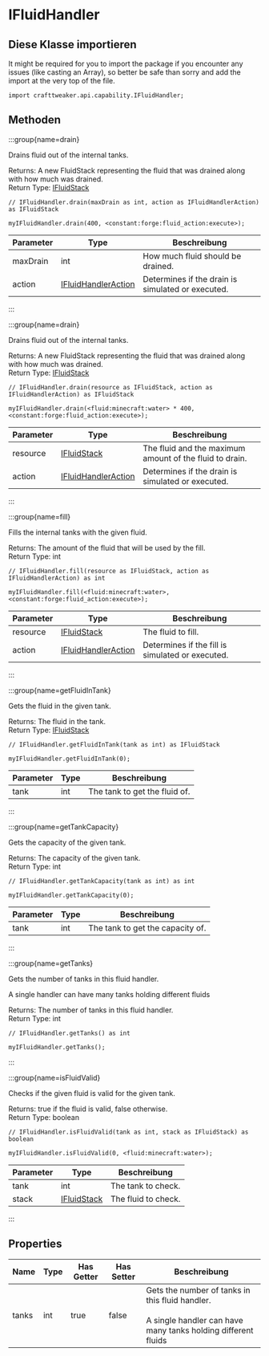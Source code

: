 # IFluidHandler

## Diese Klasse importieren

It might be required for you to import the package if you encounter any issues (like casting an Array), so better be safe than sorry and add the import at the very top of the file.
```zenscript
import crafttweaker.api.capability.IFluidHandler;
```


## Methoden

:::group{name=drain}

Drains fluid out of the internal tanks.

Returns: A new FluidStack representing the fluid that was drained along with how much was drained.  
Return Type: [IFluidStack](/forge/api/fluid/IFluidStack)

```zenscript
// IFluidHandler.drain(maxDrain as int, action as IFluidHandlerAction) as IFluidStack

myIFluidHandler.drain(400, <constant:forge:fluid_action:execute>);
```

| Parameter | Type                                                             | Beschreibung                                      |
| --------- | ---------------------------------------------------------------- | ------------------------------------------------- |
| maxDrain  | int                                                              | How much fluid should be drained.                 |
| action    | [IFluidHandlerAction](/forge/api/capability/IFluidHandlerAction) | Determines if the drain is simulated or executed. |


:::

:::group{name=drain}

Drains fluid out of the internal tanks.

Returns: A new FluidStack representing the fluid that was drained along with how much was drained.  
Return Type: [IFluidStack](/forge/api/fluid/IFluidStack)

```zenscript
// IFluidHandler.drain(resource as IFluidStack, action as IFluidHandlerAction) as IFluidStack

myIFluidHandler.drain(<fluid:minecraft:water> * 400, <constant:forge:fluid_action:execute>);
```

| Parameter | Type                                                             | Beschreibung                                            |
| --------- | ---------------------------------------------------------------- | ------------------------------------------------------- |
| resource  | [IFluidStack](/forge/api/fluid/IFluidStack)                      | The fluid and the maximum amount of the fluid to drain. |
| action    | [IFluidHandlerAction](/forge/api/capability/IFluidHandlerAction) | Determines if the drain is simulated or executed.       |


:::

:::group{name=fill}

Fills the internal tanks with the given fluid.

Returns: The amount of the fluid that will be used by the fill.  
Return Type: int

```zenscript
// IFluidHandler.fill(resource as IFluidStack, action as IFluidHandlerAction) as int

myIFluidHandler.fill(<fluid:minecraft:water>, <constant:forge:fluid_action:execute>);
```

| Parameter | Type                                                             | Beschreibung                                     |
| --------- | ---------------------------------------------------------------- | ------------------------------------------------ |
| resource  | [IFluidStack](/forge/api/fluid/IFluidStack)                      | The fluid to fill.                               |
| action    | [IFluidHandlerAction](/forge/api/capability/IFluidHandlerAction) | Determines if the fill is simulated or executed. |


:::

:::group{name=getFluidInTank}

Gets the fluid in the given tank.

Returns: The fluid in the tank.  
Return Type: [IFluidStack](/forge/api/fluid/IFluidStack)

```zenscript
// IFluidHandler.getFluidInTank(tank as int) as IFluidStack

myIFluidHandler.getFluidInTank(0);
```

| Parameter | Type | Beschreibung                  |
| --------- | ---- | ----------------------------- |
| tank      | int  | The tank to get the fluid of. |


:::

:::group{name=getTankCapacity}

Gets the capacity of the given tank.

Returns: The capacity of the given tank.  
Return Type: int

```zenscript
// IFluidHandler.getTankCapacity(tank as int) as int

myIFluidHandler.getTankCapacity(0);
```

| Parameter | Type | Beschreibung                     |
| --------- | ---- | -------------------------------- |
| tank      | int  | The tank to get the capacity of. |


:::

:::group{name=getTanks}

Gets the number of tanks in this fluid handler.

 A single handler can have many tanks holding different fluids

Returns: The number of tanks in this fluid handler.  
Return Type: int

```zenscript
// IFluidHandler.getTanks() as int

myIFluidHandler.getTanks();
```

:::

:::group{name=isFluidValid}

Checks if the given fluid is valid for the given tank.

Returns: true if the fluid is valid, false otherwise.  
Return Type: boolean

```zenscript
// IFluidHandler.isFluidValid(tank as int, stack as IFluidStack) as boolean

myIFluidHandler.isFluidValid(0, <fluid:minecraft:water>);
```

| Parameter | Type                                        | Beschreibung        |
| --------- | ------------------------------------------- | ------------------- |
| tank      | int                                         | The tank to check.  |
| stack     | [IFluidStack](/forge/api/fluid/IFluidStack) | The fluid to check. |


:::


## Properties

| Name  | Type | Has Getter | Has Setter | Beschreibung                                                                                                                              |
| ----- | ---- | ---------- | ---------- | ----------------------------------------------------------------------------------------------------------------------------------------- |
| tanks | int  | true       | false      | Gets the number of tanks in this fluid handler. <br />  <br />  A single handler can have many tanks holding different fluids |

